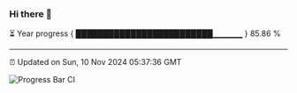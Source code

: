 ### Hi there 👋

⏳ Year progress { █████████████████████████▁▁▁▁▁ } 85.86 %

---

⏰ Updated on Sun, 10 Nov 2024 05:37:36 GMT

![Progress Bar CI](https://github.com/IshwaranRudhara/GIT-ACTION/workflows/Progress%20Bar%20CI/badge.svg)
